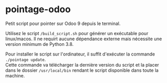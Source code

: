 # pointage-odoo
Petit script pour pointer sur Odoo 9 depuis le terminal.  

Utilisez le script `/build_script.sh` pour générer un exécutable pour linux/macos. Il ne requirt aucune dépendance externe mais nécessite une version minimum de Python 3.8.

Pour installer le script sur l'ordinateur, il suffit d'exécuter la commande `./pointage update`.  
Cette commande va télécharger la dernière version du script et la placer dans le dossier `/usr/local/bin` rendant le script disponible dans toute la machine.
